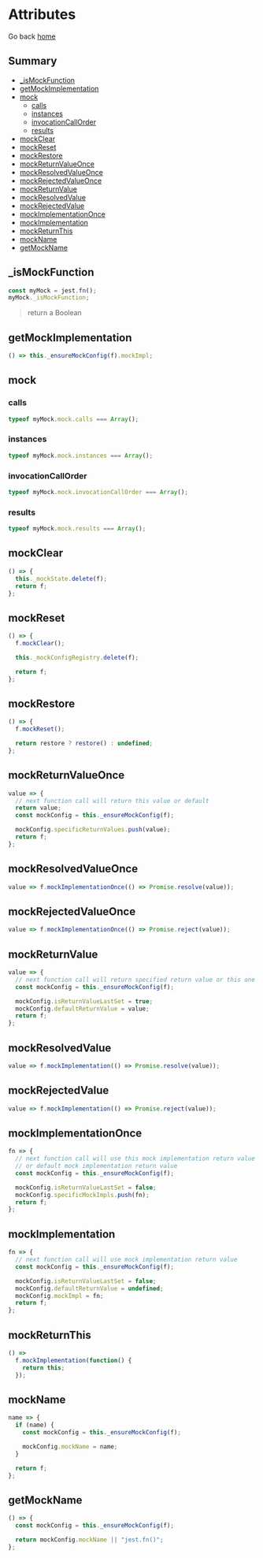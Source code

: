 # Attributes

Go back [home](../README.md/#mock-jest)

## Summary

- [\_isMockFunction](#ismockfunction)
- [getMockImplementation](#getmockimplementation)
- [mock](#mock)
  - [calls](#calls)
  - [instances](#instances)
  - [invocationCallOrder](#invocationcallorder)
  - [results](#results)
- [mockClear](#mockclear)
- [mockReset](#mockreset)
- [mockRestore](#mockrestore)
- [mockReturnValueOnce](#mockreturnvalueonce)
- [mockResolvedValueOnce](#mockresolvedvalueonce)
- [mockRejectedValueOnce](#mockrejectedvalueonce)
- [mockReturnValue](#mockreturnvalue)
- [mockResolvedValue](#mockresolvedvalue)
- [mockRejectedValue](#mockrejectedvalue)
- [mockImplementationOnce](#mockimplementationonce)
- [mockImplementation](#mockimplementation)
- [mockReturnThis](#mockreturnthis)
- [mockName](#mockname)
- [getMockName](#getmockname)

## \_isMockFunction

```javascript
const myMock = jest.fn();
myMock._isMockFunction;
```

> return a Boolean

## getMockImplementation

```javascript
() => this._ensureMockConfig(f).mockImpl;
```

## mock

### calls

```javascript
typeof myMock.mock.calls === Array();
```

### instances

```javascript
typeof myMock.mock.instances === Array();
```

### invocationCallOrder

```javascript
typeof myMock.mock.invocationCallOrder === Array();
```

### results

```javascript
typeof myMock.mock.results === Array();
```

## mockClear

```javascript
() => {
  this._mockState.delete(f);
  return f;
};
```

## mockReset

```javascript
() => {
  f.mockClear();

  this._mockConfigRegistry.delete(f);

  return f;
};
```

## mockRestore

```javascript
() => {
  f.mockReset();

  return restore ? restore() : undefined;
};
```

## mockReturnValueOnce

```javascript
value => {
  // next function call will return this value or default
  return value;
  const mockConfig = this._ensureMockConfig(f);

  mockConfig.specificReturnValues.push(value);
  return f;
};
```

## mockResolvedValueOnce

```javascript
value => f.mockImplementationOnce(() => Promise.resolve(value));
```

## mockRejectedValueOnce

```javascript
value => f.mockImplementationOnce(() => Promise.reject(value));
```

## mockReturnValue

```javascript
value => {
  // next function call will return specified return value or this one
  const mockConfig = this._ensureMockConfig(f);

  mockConfig.isReturnValueLastSet = true;
  mockConfig.defaultReturnValue = value;
  return f;
};
```

## mockResolvedValue

```javascript
value => f.mockImplementation(() => Promise.resolve(value));
```

## mockRejectedValue

```javascript
value => f.mockImplementation(() => Promise.reject(value));
```

## mockImplementationOnce

```javascript
fn => {
  // next function call will use this mock implementation return value
  // or default mock implementation return value
  const mockConfig = this._ensureMockConfig(f);

  mockConfig.isReturnValueLastSet = false;
  mockConfig.specificMockImpls.push(fn);
  return f;
};
```

## mockImplementation

```javascript
fn => {
  // next function call will use mock implementation return value
  const mockConfig = this._ensureMockConfig(f);

  mockConfig.isReturnValueLastSet = false;
  mockConfig.defaultReturnValue = undefined;
  mockConfig.mockImpl = fn;
  return f;
};
```

## mockReturnThis

```javascript
() =>
  f.mockImplementation(function() {
    return this;
  });
```

## mockName

```javascript
name => {
  if (name) {
    const mockConfig = this._ensureMockConfig(f);

    mockConfig.mockName = name;
  }

  return f;
};
```

## getMockName

```javascript
() => {
  const mockConfig = this._ensureMockConfig(f);

  return mockConfig.mockName || "jest.fn()";
};
```
